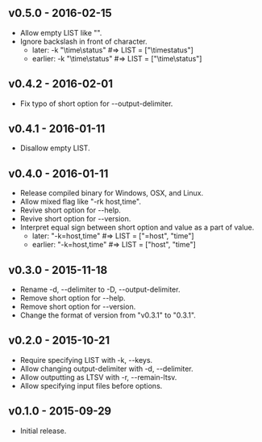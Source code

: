 ## v0.5.0 - 2016-02-15

- Allow empty LIST like "".
- Ignore backslash in front of character.
  - later:   -k "\\time\status" #=> LIST = ["\timestatus"]
  - earlier: -k "\\time\status" #=> LIST = ["\time\status"]

## v0.4.2 - 2016-02-01

- Fix typo of short option for --output-delimiter.

## v0.4.1 - 2016-01-11

- Disallow empty LIST.

## v0.4.0 - 2016-01-11

- Release compiled binary for Windows, OSX, and Linux.
- Allow mixed flag like "-rk host,time".
- Revive short option for --help.
- Revive short option for --version.
- Interpret equal sign between short option and value as a part of value.
  - later:   "-k=host,time" #=> LIST = ["=host", "time"]
  - earlier: "-k=host,time" #=> LIST = ["host", "time"]

## v0.3.0 - 2015-11-18

- Rename -d, --delimiter to -D, --output-delimiter.
- Remove short option for --help.
- Remove short option for --version.
- Change the format of version from "v0.3.1" to "0.3.1".

## v0.2.0 - 2015-10-21

- Require specifying LIST with -k, --keys.
- Allow changing output-delimiter with -d, --delimiter.
- Allow outputting as LTSV with -r, --remain-ltsv.
- Allow specifying input files before options.

## v0.1.0 - 2015-09-29

- Initial release.

